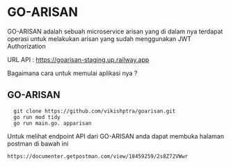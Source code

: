# GO-ARISAN

GO-ARISAN adalah sebuah microservice arisan yang di dalam nya terdapat operasi untuk melakukan arisan yang sudah menggunakan JWT Authorization

URL API : 
https://goarisan-staging.up.railway.app

Bagaimana cara untuk memulai aplikasi nya ?

## GO-ARISAN

```
  git clone https://github.com/vikishptra/goarisan.git
  go run mod tidy 
  go run main.go. apparisan
```

Untuk melihat endpoint API dari GO-ARISAN anda dapat membuka halaman postman di bawah ini
```
https://documenter.getpostman.com/view/18459259/2s8Z72VWwr
```